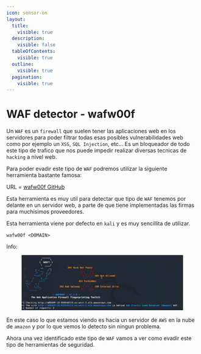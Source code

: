 ```yaml
---
icon: sensor-on
layout:
  title:
    visible: true
  description:
    visible: false
  tableOfContents:
    visible: true
  outline:
    visible: true
  pagination:
    visible: true
---
```


# WAF detector - wafw00f

Un `WAF` es un `firewall` que suelen tener las aplicaciones web en los servidores para poder filtrar todas esas posibles vulnerabilidades web como por ejemplo un `XSS`, `SQL Injection`, etc... Es un bloqueador de todo este tipo de trafico que nos puede impedir realizar diversas tecnicas de `hacking` a nivel web.

Para poder evadir este tipo de `WAF` podremos utilizar la siguiente herramienta bastante famosa:

URL = [wafw00f GitHub](https://github.com/EnableSecurity/wafw00f)

Esta herramienta es muy util para detectar que tipo de `WAF` tenemos por delante en un servidor web, a parte de que tiene implementadas las firmas para muchisimos proveedores.

Esta herramienta viene por defecto en `kali` y es muy sencillita de utilizar.

```shell
wafw00f <DOMAIN>
```

Info:

<figure><img src="../../../.gitbook/assets/image (1) (1) (1) (1) (1) (1) (1) (1) (1) (1) (1) (1) (1) (1) (1) (1) (1) (1) (1) (1) (1) (1) (1) (1) (1).png" alt=""><figcaption></figcaption></figure>

En este caso lo que estamos viendo es hacia un servidor de `AWS` en la nube de `amazon` y por lo que vemos lo detecto sin ningun problema.

Ahora una vez identificado este tipo de `WAF` vamos a ver como evadir este tipo de herramientas de seguridad.
